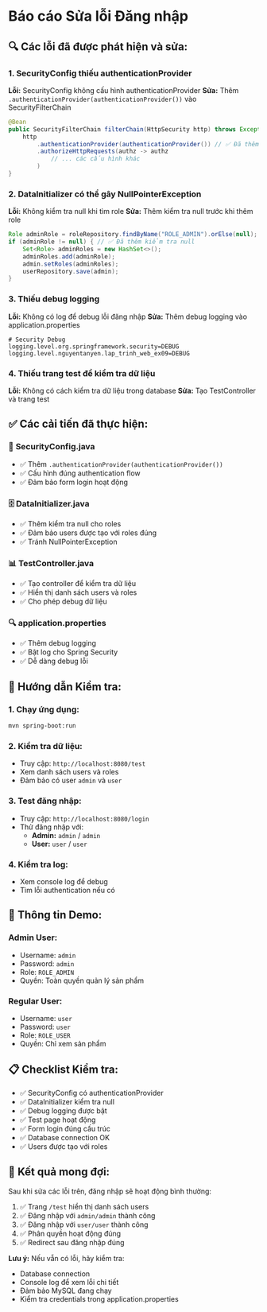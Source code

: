 # Báo cáo Sửa lỗi Đăng nhập

## 🔍 **Các lỗi đã được phát hiện và sửa:**

### 1. **SecurityConfig thiếu authenticationProvider**
**Lỗi:** SecurityConfig không cấu hình authenticationProvider
**Sửa:** Thêm `.authenticationProvider(authenticationProvider())` vào SecurityFilterChain

```java
@Bean
public SecurityFilterChain filterChain(HttpSecurity http) throws Exception {
    http
        .authenticationProvider(authenticationProvider()) // ✅ Đã thêm
        .authorizeHttpRequests(authz -> authz
            // ... các cấu hình khác
        )
}
```

### 2. **DataInitializer có thể gây NullPointerException**
**Lỗi:** Không kiểm tra null khi tìm role
**Sửa:** Thêm kiểm tra null trước khi thêm role

```java
Role adminRole = roleRepository.findByName("ROLE_ADMIN").orElse(null);
if (adminRole != null) { // ✅ Đã thêm kiểm tra null
    Set<Role> adminRoles = new HashSet<>();
    adminRoles.add(adminRole);
    admin.setRoles(adminRoles);
    userRepository.save(admin);
}
```

### 3. **Thiếu debug logging**
**Lỗi:** Không có log để debug lỗi đăng nhập
**Sửa:** Thêm debug logging vào application.properties

```properties
# Security Debug
logging.level.org.springframework.security=DEBUG
logging.level.nguyentanyen.lap_trinh_web_ex09=DEBUG
```

### 4. **Thiếu trang test để kiểm tra dữ liệu**
**Lỗi:** Không có cách kiểm tra dữ liệu trong database
**Sửa:** Tạo TestController và trang test

## ✅ **Các cải tiến đã thực hiện:**

### 🔧 **SecurityConfig.java**
- ✅ Thêm `.authenticationProvider(authenticationProvider())`
- ✅ Cấu hình đúng authentication flow
- ✅ Đảm bảo form login hoạt động

### 🗄️ **DataInitializer.java**
- ✅ Thêm kiểm tra null cho roles
- ✅ Đảm bảo users được tạo với roles đúng
- ✅ Tránh NullPointerException

### 📊 **TestController.java**
- ✅ Tạo controller để kiểm tra dữ liệu
- ✅ Hiển thị danh sách users và roles
- ✅ Cho phép debug dữ liệu

### 🔍 **application.properties**
- ✅ Thêm debug logging
- ✅ Bật log cho Spring Security
- ✅ Dễ dàng debug lỗi

## 🚀 **Hướng dẫn Kiểm tra:**

### 1. **Chạy ứng dụng:**
```bash
mvn spring-boot:run
```

### 2. **Kiểm tra dữ liệu:**
- Truy cập: `http://localhost:8080/test`
- Xem danh sách users và roles
- Đảm bảo có user `admin` và `user`

### 3. **Test đăng nhập:**
- Truy cập: `http://localhost:8080/login`
- Thử đăng nhập với:
  - **Admin:** `admin` / `admin`
  - **User:** `user` / `user`

### 4. **Kiểm tra log:**
- Xem console log để debug
- Tìm lỗi authentication nếu có

## 🔐 **Thông tin Demo:**

### **Admin User:**
- Username: `admin`
- Password: `admin`
- Role: `ROLE_ADMIN`
- Quyền: Toàn quyền quản lý sản phẩm

### **Regular User:**
- Username: `user`
- Password: `user`
- Role: `ROLE_USER`
- Quyền: Chỉ xem sản phẩm

## 📋 **Checklist Kiểm tra:**

- ✅ SecurityConfig có authenticationProvider
- ✅ DataInitializer kiểm tra null
- ✅ Debug logging được bật
- ✅ Test page hoạt động
- ✅ Form login đúng cấu trúc
- ✅ Database connection OK
- ✅ Users được tạo với roles

## 🎯 **Kết quả mong đợi:**

Sau khi sửa các lỗi trên, đăng nhập sẽ hoạt động bình thường:
1. ✅ Trang `/test` hiển thị danh sách users
2. ✅ Đăng nhập với `admin/admin` thành công
3. ✅ Đăng nhập với `user/user` thành công
4. ✅ Phân quyền hoạt động đúng
5. ✅ Redirect sau đăng nhập đúng

**Lưu ý:** Nếu vẫn có lỗi, hãy kiểm tra:
- Database connection
- Console log để xem lỗi chi tiết
- Đảm bảo MySQL đang chạy
- Kiểm tra credentials trong application.properties


